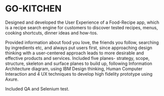 # GO-KITCHEN
Designed and developed the User Experience of a Food-Recipe app, which is a recipe search engine for customers to discover tested recipes, menus, cooking shortcuts, dinner ideas and how-tos.

Provided information about food you love, the friends you follow, searching by ingredients etc, and always put users first, since approaching design thinking with a user-centered approach leads to more desirable and effective products and services.
Included five planes- strategy, scope, structure, skeleton and surface planes to build up, following Information Architecture diagram, using IBM Design thinking, Human Computer Interaction and 4 UX techniques to develop high fidelity prototype using Axure. 

Included QA and Selenium test.
